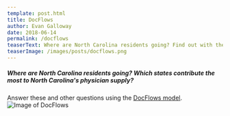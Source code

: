 ```yaml
---
template: post.html
title: DocFlows
author: Evan Galloway
date: 2018-06-14
permalink: /docflows
teaserText: Where are North Carolina residents going? Find out with the DocFlows model.
teaserImage: /images/posts/docflows.png
---
```


##### Where are North Carolina residents going? Which states contribute the most to North Carolina's physician supply?
Answer these and other questions using the [DocFlows model](https://docflows.unc.edu/).
![Image of DocFlows](/images/posts/docflows.png)




